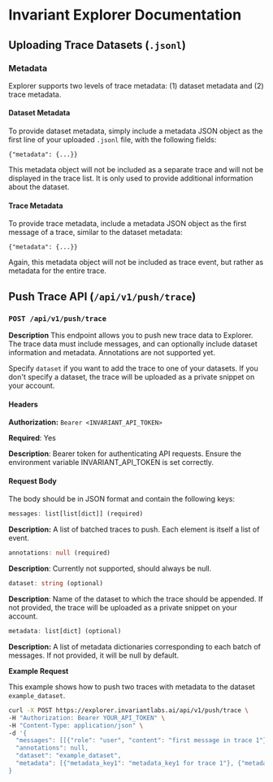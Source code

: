 # Invariant Explorer Documentation

## Uploading Trace Datasets (`.jsonl`)

### Metadata

Explorer supports two levels of trace metadata: (1) dataset metadata and (2) trace metadata.

#### Dataset Metadata

To provide dataset metadata, simply include a metadata JSON object as the first line of your uploaded `.jsonl` file, with the following fields:

```
{"metadata": {...}}
```

This metadata object will not be included as a separate trace and will not be displayed in the trace list. It is only used to provide additional information about the dataset.

#### Trace Metadata

To provide trace metadata, include a metadata JSON object as the first message of a trace, similar to the dataset metadata:

```
{"metadata": {...}}
```

Again, this metadata object will not be included as trace event, but rather as metadata for the entire trace.

## Push Trace API (`/api/v1/push/trace`)

### `POST /api/v1/push/trace`

**Description**
This endpoint allows you to push new trace data to Explorer. The trace data must include messages, and can optionally include dataset information and metadata. Annotations are not supported yet. 

Specify `dataset` if you want to add the trace to one of your datasets. If you don't specify a dataset, the trace will be uploaded as a private snippet on your account.

#### Headers
**Authorization:** `Bearer <INVARIANT_API_TOKEN>`

**Required**: Yes

**Description**: Bearer token for authenticating API requests. Ensure the environment variable INVARIANT_API_TOKEN is set correctly.

#### Request Body

The body should be in JSON format and contain the following keys:

```typescript
messages: list[list[dict]] (required)
```

**Description:** A list of batched traces to push. Each element is itself a list of event.

```typescript
annotations: null (required)
```

**Description**: Currently not supported, should always be null.

```typescript
dataset: string (optional)
```

**Description**: Name of the dataset to which the trace should be appended. If not provided, the trace will be uploaded as a private snippet on your account.

```typescript
metadata: list[dict] (optional)
```

**Description:** A list of metadata dictionaries corresponding to each batch of messages. If not provided, it will be null by default.

**Example Request**

This example shows how to push two traces with metadata to the dataset `example_dataset`.

```bash
curl -X POST https://explorer.invariantlabs.ai/api/v1/push/trace \
-H "Authorization: Bearer YOUR_API_TOKEN" \
-H "Content-Type: application/json" \
-d '{
  "messages": [[{"role": "user", "content": "first message in trace 1"}], [{"role": "user", "content": "first message in trace 2"}]],
  "annotations": null,
  "dataset": "example_dataset",
  "metadata": [{"metadata_key1": "metadata_key1 for trace 1"}, {"metadata_key2": "metadata_key2 for trace 2"}]
}
```